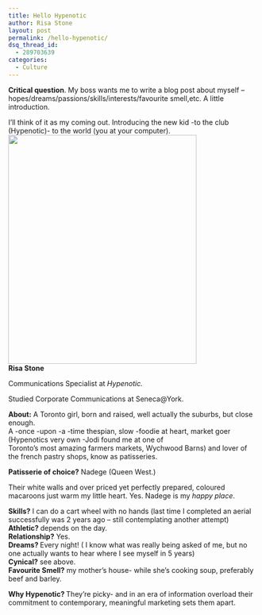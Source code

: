 ```yaml
---
title: Hello Hypenotic
author: Risa Stone
layout: post
permalink: /hello-hypenotic/
dsq_thread_id:
  - 289703639
categories:
  - Culture
---
```

<div>
  <strong>Critical question</strong>. My boss wants me to write a blog post about myself &#8211; hopes/dreams/passions/skills/interests/favourite smell,etc. A little introduction.&nbsp;</p> <p>
    I’ll think of it as my coming out. Introducing the new kid -to the club (Hypenotic)- to the world (you at your computer).<br /> <a rel="attachment wp-att-4765" href="http://hypenotic.com/meaning-fulmarketing/4763/hello-hypenotic/attachment/picture-3-6"><img class="alignright size-full wp-image-4765" title="Picture 3" src="http://hypenotic.com/wordpress/wp-content/uploads/2011/04/Picture-3.png" alt="" width="379" height="461" /></a><br /> <strong>Risa Stone</strong>
  </p>
  
  <p>
    Communications Specialist at <em>Hypenotic.</em>
  </p>
  
  <p>
    <em> </em>Studied Corporate Communications at Seneca@York.
  </p>
  
  <p>
    <strong>About:</strong> A Toronto girl, born and raised, well actually the suburbs, but close enough.<br /> A -once -upon -a -time thespian, slow -foodie at heart, market goer (Hypenotics very own -Jodi found me at one of<br /> Toronto’s most amazing farmers markets, Wychwood Barns) and lover of the french pastry shops, know as patisseries.
  </p>
  
  <p>
    <strong>Patisserie of choice?</strong> Nadege (Queen West.)
  </p>
  
  <p>
    Their white walls and over priced yet perfectly prepared, coloured macaroons just warm my little heart. Yes. Nadege is my <em>happy place</em>.
  </p>
  
  <p>
    <strong>Skills?</strong> I can do a cart wheel with no hands (last time I completed an aerial successfully was 2 years ago &#8211; still contemplating another attempt)<br /> <strong>Athletic? </strong>depends on the day.<br /> <strong>Relationship?</strong> Yes.<br /> <strong>Dreams? </strong>Every night! ( I know what was really being asked of me, but no one actually wants to hear where I see myself in 5 years)<br /> <strong>Cynical?</strong> see above.<br /> <strong>Favourite Smell?</strong> my mother’s house- while she’s cooking soup, preferably beef and barley.
  </p>
  
  <p>
    <strong>Why Hypenotic? </strong>They’re picky- and in an era of information overload their commitment to contemporary, meaningful marketing sets them apart.
  </p>
</div>